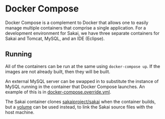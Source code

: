 Docker Compose
==============
Docker Compose is a complement to Docker that allows one to easily manage
multiple containers that comprise a single application. For a development
environment for Sakai, we have three separate containers for Sakai and Tomcat,
MySQL, and an IDE (Eclipse).

Running
-------
All of the containers can be run at the same using `docker-compose up`. If the
images are not already built, then they will be built.

An external MySQL server can be swapped in to substitute the instance of MySQL
running in the container that Docker Compose launches. An example of this is in
[docker-compose.override.yml](docker-compose.override.yml).

The Sakai container clones
[sakaiproject/sakai](https://github.com/sakaiproject/sakai) when the container
builds, but a
[volume](https://docs.docker.com/engine/userguide/containers/dockervolumes/) can
be used instead, to link the Sakai source files with the host machine.
